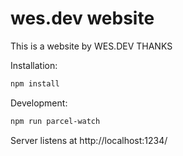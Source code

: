 # wes.dev website
This is a website by WES.DEV 
THANKS

Installation:

```sh
npm install
```

Development:

```sh
npm run parcel-watch
```

Server listens at http://localhost:1234/
